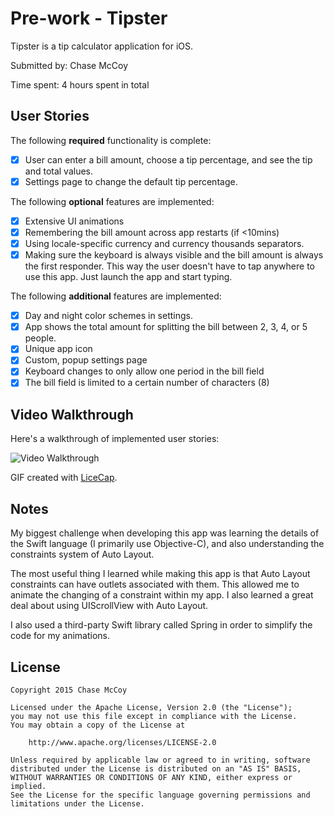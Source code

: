 # Pre-work - Tipster

Tipster is a tip calculator application for iOS.

Submitted by: Chase McCoy

Time spent: 4 hours spent in total

## User Stories

The following **required** functionality is complete:

* [x] User can enter a bill amount, choose a tip percentage, and see the tip and total values.
* [x] Settings page to change the default tip percentage.

The following **optional** features are implemented:
* [x] Extensive UI animations
* [x] Remembering the bill amount across app restarts (if <10mins)
* [x] Using locale-specific currency and currency thousands separators.
* [x] Making sure the keyboard is always visible and the bill amount is always the first responder. This way the user doesn't have to tap anywhere to use this app. Just launch the app and start typing.

The following **additional** features are implemented:

* [x] Day and night color schemes in settings.
* [x] App shows the total amount for splitting the bill between 2, 3, 4, or 5 people.
* [x] Unique app icon
* [x] Custom, popup settings page
* [x] Keyboard changes to only allow one period in the bill field
* [x] The bill field is limited to a certain number of characters (8)

## Video Walkthrough 

Here's a walkthrough of implemented user stories:

<img src='http://i.imgur.com/arpqkrz.gif' title='Video Walkthrough' width='' alt='Video Walkthrough' />

GIF created with [LiceCap](http://www.cockos.com/licecap/).

## Notes

My biggest challenge when developing this app was learning the details of the Swift language (I primarily use Objective-C), and also understanding the constraints system of Auto Layout.

The most useful thing I learned while making this app is that Auto Layout constraints can have outlets associated with them. This allowed me to animate the changing of a constraint within my app. I also learned a great deal about using UIScrollView with Auto Layout. 

I also used a third-party Swift library called Spring in order to simplify the code for my animations.

## License

    Copyright 2015 Chase McCoy

    Licensed under the Apache License, Version 2.0 (the "License");
    you may not use this file except in compliance with the License.
    You may obtain a copy of the License at

        http://www.apache.org/licenses/LICENSE-2.0

    Unless required by applicable law or agreed to in writing, software
    distributed under the License is distributed on an "AS IS" BASIS,
    WITHOUT WARRANTIES OR CONDITIONS OF ANY KIND, either express or implied.
    See the License for the specific language governing permissions and
    limitations under the License.